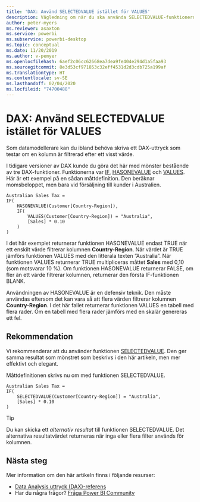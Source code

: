 ```yaml
---
title: 'DAX: Använd SELECTEDVALUE istället för VALUES'
description: Vägledning om när du ska använda SELECTEDVALUE-funktionerna.
author: peter-myers
ms.reviewer: asaxton
ms.service: powerbi
ms.subservice: powerbi-desktop
ms.topic: conceptual
ms.date: 11/20/2019
ms.author: v-pemyer
ms.openlocfilehash: 6aef2c06cc62668ea7dea9fe404e294d1a5faa93
ms.sourcegitcommit: 8e3d53cf971853c32eff4531d2d3cdb725a199af
ms.translationtype: HT
ms.contentlocale: sv-SE
ms.lasthandoff: 02/04/2020
ms.locfileid: "74700488"
---
```

# <a name="dax-use-selectedvalue-instead-of-values"></a>DAX: Använd SELECTEDVALUE istället för VALUES

Som datamodellerare kan du ibland behöva skriva ett DAX-uttryck som testar om en kolumn är filtrerad efter ett visst värde.

I tidigare versioner av DAX kunde du göra det här med mönster bestående av tre DAX-funktioner. Funktionerna var [IF](/dax/if-function-dax), [HASONEVALUE](/dax/hasonevalue-function-dax) och [VALUES](/dax/values-function-dax). Här är ett exempel på en sådan måttdefinition. Den beräknar momsbeloppet, men bara vid försäljning till kunder i Australien.

```dax
Australian Sales Tax =
IF(
    HASONEVALUE(Customer[Country-Region]),
    IF(
        VALUES(Customer[Country-Region]) = "Australia",
        [Sales] * 0.10
    )
)
```

I det här exemplet returnerar funktionen HASONEVALUE endast TRUE när ett enskilt värde filtrerar kolumnen **Country-Region**. När värdet är TRUE jämförs funktionen VALUES med den litterala texten ”Australia”. När funktionen VALUES returnerar TRUE multipliceras måttet **Sales** med 0,10 (som motsvarar 10 %). Om funktionen HASONEVALUE returnerar FALSE, om fler än ett värde filtrerar kolumnen, returnerar den första IF-funktionen BLANK.

Användningen av HASONEVALUE är en defensiv teknik. Den måste användas eftersom det kan vara så att flera värden filtrerar kolumnen **Country-Region**. I det här fallet returnerar funktionen VALUES en tabell med flera rader. Om en tabell med flera rader jämförs med en skalär genereras ett fel.

## <a name="recommendation"></a>Rekommendation

Vi rekommenderar att du använder funktionen [SELECTEDVALUE](/dax/selectedvalue-function). Den ger samma resultat som mönstret som beskrivs i den här artikeln, men mer effektivt och elegant.

Måttdefinitionen skrivs nu om med funktionen SELECTEDVALUE.

```dax
Australian Sales Tax =
IF(
    SELECTEDVALUE(Customer[Country-Region]) = "Australia",
    [Sales] * 0.10
)
```

> [!TIP]
> Du kan skicka ett _alternativ resultat_ till funktionen SELECTEDVALUE. Det alternativa resultatvärdet returneras när inga eller flera filter används för kolumnen.

## <a name="next-steps"></a>Nästa steg

Mer information om den här artikeln finns i följande resurser:

- [Data Analysis uttryck (DAX)-referens](/dax/)
- Har du några frågor? [Fråga Power BI Community](https://community.powerbi.com/)
